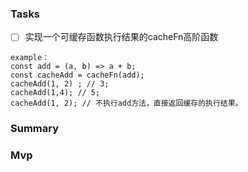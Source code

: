 ### Tasks
  - [ ] 实现一个可缓存函数执行结果的cacheFn高阶函数
  ```
  example：
  const add = (a, b) => a + b;
  const cacheAdd = cacheFn(add);
  cacheAdd(1, 2) ; // 3;
  cacheAdd(1,4); // 5;
  cacheAdd(1, 2); // 不执行add方法，直接返回缓存的执行结果。
  ```
### Summary

### Mvp
